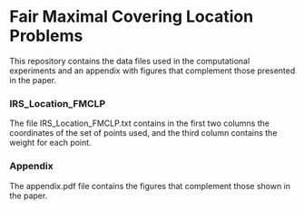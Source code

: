 # Fair Maximal Covering Location Problems #
This repository contains the data files used in the computational experiments and an appendix with figures that complement those presented in the paper.

### IRS_Location_FMCLP ###
The file IRS_Location_FMCLP.txt contains in the first two columns the coordinates of the set of points used, and the third column contains the weight for each point. 

### Appendix ###
The appendix.pdf file contains the figures that complement those shown in the paper.
